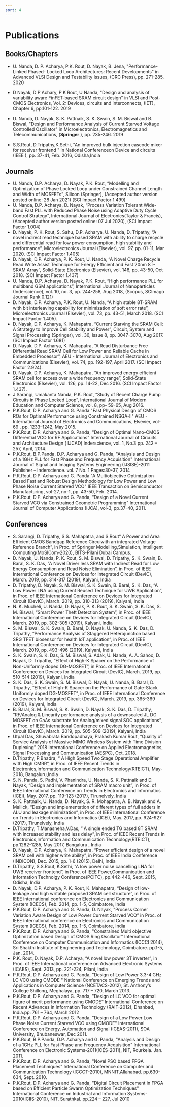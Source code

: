 ```yaml
---
sort: 4
---
```

# Publications

## Books/Chapters

- U. Nanda, D. P. Acharya, P.K. Rout, D. Nayak, B. Jena, "Performance-Linked Phased- Locked Loop Architectures: Recent Developments" in Advanced VLSI Design and Testability Issues, (CRC Press), pp. 271-285, 2020

- D Nayak, D P Achary, P K Rout, U Nanda, "Design and analysis of variability aware FinFET-based SRAM circuit design" in VLSI and Post-CMOS Electronics, Vol. 2: Devices, circuits and interconnects, (IET), Chapter 6, pp.101-122. 2019

- U. Nanda, D. Nayak, S. K. Pattnaik, S. K. Swain, S. M. Biswal and B. Biswal, "Design and Performance Analysis of Current Starved Voltage Controlled Oscillator" in Microelectronics, Electromagnetics and Telecommunications, (****Springer**** ), pp. 235-246. 2019

- S.S.Rout, D.Tripathy,K.Sethi, "An improved bulk injection cascode mixer for receiver frontend " in National Conferenceon Device and circuits (IEEE ), pp. 37-41, Feb.  2016, Odisha,India

## Journals

-	U. Nanda, D.P. Acharya, D. Nayak, P.K. Rout, “Modelling and Optimization of Phase Locked Loop under Constrained Channel Length and Width of MOSFETs”, Silicon (Springer), (Accepted author version posted online: 28 Jan 2021) (SCI Impact Factor 1.499)
-	U. Nanda, D.P. Acharya, D. Nayak, “Process Variation Tolerant Wide-band Fast PLL with Reduced Phase Noise using Adaptive Duty Cycle Control Strategy”, International Journal of Electronics(Taylor & Francis), (Accepted author version posted online: 07 Jul 2020), (SCI Impact Factor 1.004)
-	D. Nayak, P. K. Rout, S. Sahu, D.P. Acharya, U. Nanda, D. Tripathy, “A novel indirect read technique based SRAM with ability to charge recycle and differential read for low power consumption, high stability and performance”, Microelectronics Journal (Elsevier), vol. 97, pp. 01-11, Mar 2020. (SCI Impact Factor 1.405)
-	D. Nayak, D.P. Acharya, P. K. Rout, U. Nanda, “A Novel Charge Recycle Read Write Assist Technique for Energy Efficient and Fast 20nm 8T-SRAM Array”, Solid-State Electronics (Elsevier), vol. 148, pp. 43-50, Oct 2018. (SCI Impact Factor 1.437)
-	U. Nanda, D.P. Acharya, D. Nayak, P.K. Rout, “High performance PLL for multiband GSM applications”, International Journal of Nanoparticles (Inderscience), vol. 10, no. 3, pp. 244-258, Aug 2018, (Scopus, SCImago Journal Rank 0.121)
-	D. Nayak, D.P. Acharya, P.K. Rout, U. Nanda, “A high stable 8T-SRAM with bit interleaving capability for minimization of soft error rate”, Microelectronics Journal (Elsevier), vol. 73, pp. 43-51, March 2018. (SCI Impact Factor 1.405).
-	D. Nayak, D.P. Acharya, K. Mahapatra, “Current Starving the SRAM Cell: A Strategy to Improve Cell Stability and Power”, Circuit, System and Signal Processing (Springer), vol. 36, Issue 8, pp. 3047-3070, Aug 2017. (SCI Impact Factor 1.681)
-	D. Nayak, D.P. Acharya, K. Mahapatra, “A Read Disturbance Free Differential Read SRAM Cell for Low Power and Reliable Cache in Embedded Processor”,  AEU - International Journal of Electronics and Communications (Elsevier), vol. 74, pp. 192-197, April 2017. (SCI Impact Factor 2.924).
-	D. Nayak, D.P. Acharya, K. Mahapatra, “An improved energy efficient SRAM cell for access over a wide frequency range”, Solid-State Electronics (Elsevier), vol. 126, pp. 14-22, Dec 2016. (SCI Impact Factor 1.437).
-	J Sarangi, Umakanta Nanda, P.K. Rout, “Study of Recent Charge Pump Circuits in Phase Locked Loop”,	International Journal of Modern Education and Computer Science, vol. 8, pp- 59-65, Aug 2016. 
-	P.K.Rout, D.P. Acharya and G. Panda "Fast Physical Design of CMOS ROs for Optimal Performance using Constrained NSGA-II" AEU - International Journal of Electronics and Communications, Elsevier, vol-69 , pp. 1233–1242, May 2015.
-	P.K.Rout, D.P. Acharya and G. Panda, "Design of Optimal Nano-CMOS Differential VCO for RF Applications" International Journal of Circuits and Architecture Design ( IJCAD) Inderscience, vol. 1, No.3  pp. 242 – 257, April, 2014.  
-	P.K.Rout, B.P.Panda, D.P. Acharya and G. Panda, "Analysis and Design of a 1GHz PLL for Fast Phase and Frequency Acquisition" International Journal of Signal and Imaging Systems Engineering (IJSISE)-2011 Publisher – Inderscience. vol. 7 No. 1 Pages:30-37, 2014
-	P.K.Rout, D.P. Acharya and G. Panda "A Multiobjective Optimization Based Fast and Robust Design Methodology for Low Power and Low Phase Noise Current Starved VCO" IEEE Transaction on Semiconductor Manufacturing, vol-27, no-1, pp. 43-50, Feb. 2014.
-	P.K.Rout, D.P. Acharya and G. Panda, “Design of a Novel Current Starved VCO via Constrained Geometric Programming" International Journal of Computer Applications (IJCA), vol-3, pp.37-40, 2011.


## Conferences

-	S. Sarangi, D. Tripathy, S.S. Mahapatra, and S.Rout“ A Power and Area Efficient CMOS Bandgap Reference Circuiwith an integrated Voltage Reference Branch”, in Proc. of Springer Modelling,Simulation, Intelligent Computing(MoSICom-2020), BITS-Pilani Dubai Campus.
-	D. Nayak, U. Nanda, P. K. Rout, S. M. Biswal, D. Tripathy, S. K. Swain, B. Baral, S. K. Das, “A Novel Driver less SRAM with Indirect Read for Low Energy Consumption and Read Noise Elimination”, in Proc. of IEEE International Conference on Devices for Integrated Circuit (DevIC), March. 2019, pp. 314-317 (2019), Kalyani, India
-	D. Tripathy, D. Nayak, S. M. Biswal, S. K. Swain, B. Baral, S. K. Das, “A Low Power LNA using Current Reused Technique for UWB Application”, in Proc. of IEEE International Conference on Devices for Integrated Circuit (DevIC), March. 2019, pp. 310-313 (2019), Kalyani, India
-	N. K. Mucheli, U. Nanda, D. Nayak, P. K. Rout, S. K. Swain, S. K. Das, S. M. Biswal, “Smart Power Theft Detection System”, in Proc. of IEEE International Conference on Devices for Integrated Circuit (DevIC), March. 2019, pp. 302-305 (2019), Kalyani, India
-	S. M. Biswal, S. K. Swain, B. Baral, D. Nayak, U. Nanda, S. K. Das, D. Tripathy, “Performance Analysis of Staggered Heterojunction based SRG TFET biosensor for health IoT application”, in Proc. of IEEE International Conference on Devices for Integrated Circuit (DevIC), March. 2019, pp. 493-496 (2019), Kalyani, India
-	S. K. Swain, S. K. Das, S. M. Biswal, S. Adak, U. Nanda, A. A. Sahoo, D. Nayak, D. Tripathy, “Effect of High-K Spacer on the Performance of Non-Uniformly doped DG-MOSFET”, in Proc. of IEEE International Conference on Devices for Integrated Circuit (DevIC), March. 2019, pp. 510-514 (2019), Kalyani, India
-	S. K. Das, S. K. Swain, S. M. Biswal, D. Nayak, U. Nanda, B. Baral, D. Tripathy, “Effect of High-K Spacer on the Performance of Gate-Stack Uniformly doped DG-MOSFET”, in Proc. of IEEE International Conference on Devices for Integrated Circuit (DevIC), March. 2019, pp. 365-369 (2019), Kalyani, India
-	B. Baral, S. M. Biswal, S. K. Swain, D. Nayak, S. K. Das, D. Tripathy, “RF/Analog & Linearity performance analysis of a downscaled JL DG MOSFET on GaAs substrate for Analog/mixed signal SOC applications”, in Proc. of IEEE International Conference on Devices for Integrated Circuit (DevIC), March. 2019, pp. 505-509 (2019), Kalyani, India
-	Utpal Das, Shuvabrata Bandopadhaya, Prakash Kumar Rout, “Quality of Service Analysis of Massive MIMO Wireless System with Time Division Duplexing” 2018 International Conference on Applied Electromagnetics, Signal Processing and Communication (AESPC), Oct. 2018.
-	D.Tripathy, P.Bhadra, “ A High Speed Two Stage Operational Amplifier with High CMRR”, in Proc. of IEEE Recent Trends in Electronics,Information and Communication Technology(RTEICT),  May-2018, Bangaluru,India
-	S. N. Panda, S. Padhi, V. Phanindra, U. Nanda, S. K. Pattnaik and D. Nayak, “Design and implementation of SRAM macro unit”, in Proc. of  IEEE International Conference on Trends in Electronics and Informatics (ICEI), May. 2017, pp. 119-123 (2017), Tirunelvely, India
-	S. K. Pattnaik, U. Nanda, D. Nayak, S. R. Mohapatra, A. B. Nayak and A. Mallick, “Design and implementation of different types of full adders in ALU and leakage minimization”, in Proc. of IEEE International Conference on Trends in Electronics and Informatics (ICEI), May. 2017, pp. 924-927 (2017), Tirunelvely, India
-	D.Tripathy, T.Manasneha,V.Das, “ A single ended TG based 8T SRAM with increased stability and less delay”, in Proc. of IEEE Recent Trends in Electronics,Information and Communication Technology(RTEICT), pp.1282-1285, May-2017, Bangaluru , India
-	D. Nayak, D.P. Acharya, K. Mahapatra, “Power efficient design of a novel SRAM cell with higher write ability”, in Proc. of IEEE India Conference (INDICON), Dec. 2015, pp. 1-6 (2015), Delhi, India
-	D.Tripathy, S.S.Rout, K.Sethi, “A low power noise cancelling LNA for UWB receiver frontend”, in Proc. of IEEE Power,Communication and Information  Technolgy Conference(PCITC), pp.442-446, Sept. 2015,  Odisha, India
-	D. Nayak, D.P. Acharya, P. K. Rout, K. Mahapatra, “Design of low-leakage and high writable proposed SRAM cell structure”, in Proc. of IEEE International conference on Electronics and Communication System (ICECS), Feb. 2014, pp. 1-5, Coimbatore, India 
-	P.K.Rout, D.P. Acharya and G. Panda, D. Nayak, "Process Corner Variation Aware Design of Low Power Current Starved VCO” in Proc. of IEEE International conference on Electronics and Communication System (ICECS), Feb. 2014, pp. 1-5, Coimbatore, India 
-	P.K.Rout, D.P. Acharya and G. Panda, "Constrained Multi objective Optimization based Design of CMOS Ring Oscillator" International Conference on Computer Communication and Informatics (ICCCI 2014), Sri Shakthi Institute of Engineering and Technology, Coimbatore. pp.1-5, Jan. 2014.
-	P.K. Rout, D. Nayak, D.P. Acharya, “A novel low power 3T inverter”, in Proc. of IEEE International conference on Advanced Electronic Systems (ICAES), Sept. 2013, pp. 221-224, Pilani, India
-	P.K.Rout, D.P. Acharya and G. Panda, "Design of Low Power 3.3-4 GHz LC VCO using CMODE " National Conference on Emerging Trends and Applications in Computer Science (NCETACS-2012), St. Anthony’s College Shillong, Meghalaya, pp. 717 – 720, March 2013.
-	P.K.Rout, D.P. Acharya and G. Panda, "Design of LC VCO for optimal figure of merit performance using CMODE” International Conference on Recent Advances in Information Technology (RAIT-2012), Dhanbad, India.pp: 761 – 764, March 2012
-	P.K.Rout, D.P. Acharya and G. Panda, "Design of a Low Power Low Phase Noise Current Starved VCO using CMODE" International Conference on Energy, Automation and Signal (ICEAS-2011), SOA University, Bhubaneswar, Dec 2011.
-	P.K.Rout, B.P.Panda, D.P. Acharya and G. Panda, "Analysis and Design of a 1GHz PLL for Fast Phase and Frequency Acquisition" International Conference on Electronic Systems-2011(ICES-2011), NIT, Rourkela. Jan. 2011.
-	P.K.Rout, D.P. Acharya and G. Panda, "Novel PSO based FPGA Placement Techniques" International Conference on Computer and Communication Technology (ICCCT-2010), MNNIT,Allahabad. pp.630-634, Sept. 2010.
-	P.K.Rout, D.P. Acharya and G. Panda, "Digital Circuit Placement in FPGA based on Efficient Particle Swarm Optimization Techniques" International Conference on Industrial and Information Systems-2010(ICIIS-2010), NIT, Surathkal. pp.224 – 227, Jul 2010

